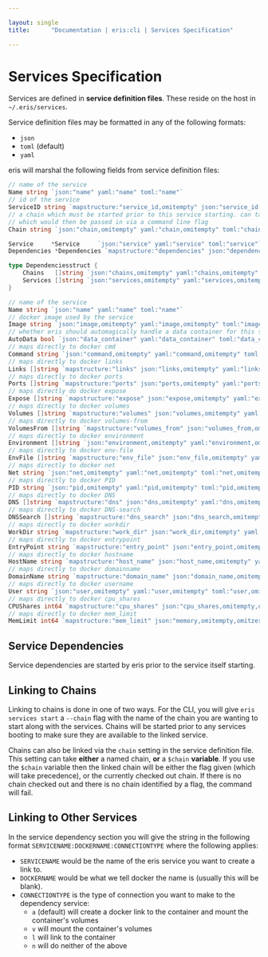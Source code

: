 ```yaml
---

layout: single
title:      "Documentation | eris:cli | Services Specification"

---
```


# Services Specification

Services are defined in **service definition files**. These reside on the host in `~/.eris/services`.

Service definition files may be formatted in any of the following formats:

* `json`
* `toml` (default)
* `yaml`

eris will marshal the following fields from service definition files:

```go
// name of the service
Name string `json:"name" yaml:"name" toml:"name"`
// id of the service
ServiceID string `mapstructure:"service_id,omitempty" json:"service_id,omitempty" yaml:"service_id,omitempty" toml:"service_id,omitempty"`
// a chain which must be started prior to this service starting. can take a `$chain` string
// which would then be passed in via a command line flag
Chain string `json:"chain,omitempty" yaml:"chain,omitempty" toml:"chain,omitempty"`

Service     *Service     `json:"service" yaml:"service" toml:"service"`
Dependencies *Dependencies `mapstructure:"dependencies" json:"dependencies,omitempty", yaml:"dependencies,omitempty" toml:"dependencies,omitempty"`
```

```go
type Dependenciesstruct {
	Chains   []string `json:"chains,omitempty" yaml:"chains,omitempty" toml:"chains,omitempty"`
	Services []string `json:"services,omitempty" yaml:"services,omitempty" toml:"services,omitempty"`
}
```

```go
// name of the service
Name string `json:"name" yaml:"name" toml:"name"`
// docker image used by the service
Image string `json:"image,omitempty" yaml:"image,omitempty" toml:"image,omitempty"`
// whether eris should automagically handle a data container for this service
AutoData bool `json:"data_container" yaml:"data_container" toml:"data_container"`
// maps directly to docker cmd
Command string `json:"command,omitempty" yaml:"command,omitempty" toml:"command,omitempty"`
// maps directly to docker links
Links []string `mapstructure:"links" json:"links,omitempty" yaml:"links,omitempty" toml:"links,omitempty"`
// maps directly to docker ports
Ports []string `mapstructure:"ports" json:"ports,omitempty" yaml:"ports,omitempty" toml:"ports,omitempty"`
// maps directly do docker expose
Expose []string `mapstructure:"expose" json:"expose,omitempty" yaml:"expose,omitempty" toml:"expose,omitempty"`
// maps directly to docker volumes
Volumes []string `mapstructure:"volumes" json:"volumes,omitempty" yaml:"volumes,omitempty" toml:"volumes,omitempty"`
// maps directly to docker volumes-from
VolumesFrom []string `mapstructure:"volumes_from" json:"volumes_from,omitempty" yaml:"volumes_from,omitempty" toml:"volumes_from,omitempty"`
// maps directly to docker environment
Environment []string `json:"environment,omitempty" yaml:"environment,omitempty" toml:"environment,omitempty"`
// maps directly to docker env-file
EnvFile []string `mapstructure:"env_file" json:"env_file,omitempty" yaml:"env_file,omitempty" toml:"env_file,omitempty"`
// maps directly to docker net
Net string `json:"net,omitempty" yaml:"net,omitempty" toml:"net,omitempty"`
// maps directly to docker PID
PID string `json:"pid,omitempty" yaml:"pid,omitempty" toml:"pid,omitempty"`
// maps directly to docker DNS
DNS []string `mapstructure:"dns" json:"dns,omitempty" yaml:"dns,omitempty" toml:"dns,omitempty"`
// maps directly to docker DNS-search
DNSSearch []string `mapstructure:"dns_search" json:"dns_search,omitempty" yaml:"dns_search,omitempty" toml:"dns_search,omitempty"`
// maps directly to docker workdir
WorkDir string `mapstructure:"work_dir" json:"work_dir,omitempty" yaml:"work_dir,omitempty" toml:"work_dir,omitempty"`
// maps directly to docker entrypoint
EntryPoint string `mapstructure:"entry_point" json:"entry_point,omitempty" yaml:"entry_point,omitempty" toml:"entry_point,omitempty"`
// maps directly to docker hostname
HostName string `mapstructure:"host_name" json:"host_name,omitempty" yaml:"host_name,omitempty" toml:"host_name,omitempty"`
// maps directly to docker domainname
DomainName string `mapstructure:"domain_name" json:"domain_name,omitempty" yaml:"domain_name,omitempty" toml:"domain_name,omitempty"`
// maps directly to docker username
User string `json:"user,omitempty" yaml:"user,omitempty" toml:"user,omitempty"`
// maps directly to docker cpu_shares
CPUShares int64 `mapstructure:"cpu_shares" json:"cpu_shares,omitempty,omitzero" yaml:"cpu_shares,omitempty" toml:"cpu_shares,omitempty,omitzero"`
// maps directly to docker mem_limit
MemLimit int64 `mapstructure:"mem_limit" json:"memory,omitempty,omitzero" yaml:"memory,omitempty" toml:"memory,omitempty,omitzero"`
```

## Service Dependencies

Service dependencies are started by eris prior to the service itself starting.


## Linking to Chains

Linking to chains is done in one of two ways. For the CLI, you will give `eris services start` a `--chain` flag with the name of the chain you are wanting to start along with the services. Chains will be started prior to any services booting to make sure they are available to the linked service.

Chains can also be linked via the `chain` setting in the service definition file. This setting can take **either** a named chain, **or** a `$chain` **variable**. If you use the `$chain` variable then the linked chain will be either the flag given (which will take precedence), or the currently checked out chain. If there is no chain checked out and there is no chain identified by a flag, the command will fail.

## Linking to Other Services

In the service dependency section you will give the string in the following format `SERVICENAME:DOCKERNAME:CONNECTIONTYPE` where the following applies:

* `SERVICENAME` would be the name of the eris service you want to create a link to.
* `DOCKERNAME` would be what we tell docker the name is (usually this will be blank).
* `CONNECTIONTYPE` is the type of connection you want to make to the dependency service:
  * `a` (default) will create a docker link to the container and mount the container's volumes
  * `v` will mount the container's volumes
  * `l` will link to the container
  * `n` will do neither of the above

